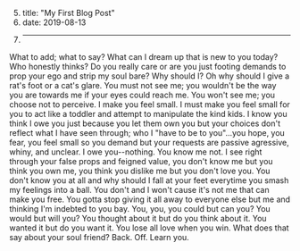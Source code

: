 5. title: "My First Blog Post"
6. date: 2019-08-13
7. ---


What to add; what to say? What can I dream up that is new to you today? Who honestly thinks? Do you really care or are you just footing demands to prop your ego and strip my soul bare? Why should I? Oh why should I give a rat's foot or a cat's glare. You must not see me; you wouldn't be the way you are towards me if your eyes could reach me. You won't see me; you choose not to perceive. I make you feel small. I must make you feel small for you to act like a toddler and attempt to manipulate the kind kids. I know you think I owe you just because you let them own you but your choices don't reflect what I have seen through; who I "have to be to you"...you hope, you fear, you feel small so you demand but your requests are passive agressive, whiny, and unclear. I owe you--nothing. You know me not. I see right through your false props and feigned value, you don't know me but you think you own me, you think you dislike me but you don't love you. You don't know you at all and why should I fall at your feet everytime you smash my feelings into a ball. You don't and I won't cause it's not me that can make you free. You gotta stop giving it all away to everyone else but me and thinking I'm indebted to you bay. You, you, you could but can you? You would but will you? You thought about it but do you think about it. You wanted it but do you want it. You lose all love when you win. What does that say about your soul friend? Back. Off. Learn you. 
